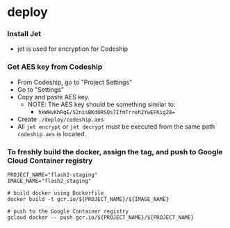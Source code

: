 # deploy

### Install Jet

- jet is used for encryption for Codeship

### Get AES key from Codeship

- From Codeship, go to "Project Settings"
- Go to "Settings"
- Copy and paste AES key.
    + NOTE: The AES key should be something similar to:
        * `hkWHvKhRqE/52nisBKdORSQs7IfmTrreh2YwEFKig28=`
- Create `./deploy/codeship.aes`
- All `jet encrypt` or `jet decrypt` must be executed from the same path `codeship.aes` is located.


### To freshly build the docker, assign the tag, and push to Google Cloud Container registry

```
PROJECT_NAME="flash2-staging"
IMAGE_NAME="flash2_staging"

# build docker using Dockerfile
docker build -t gcr.io/${PROJECT_NAME}/${IMAGE_NAME}

# push to the Google Container registry
gcloud docker -- push gcr.io/${PROJECT_NAME}/${PROJECT_NAME}
```